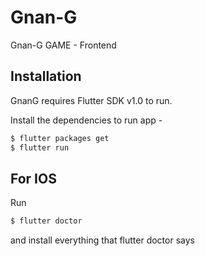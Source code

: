 # Gnan-G

Gnan-G GAME - Frontend

## Installation

GnanG requires Flutter SDK v1.0 to run.

Install the dependencies to run app - 

```bash
$ flutter packages get
$ flutter run
```

## For IOS

Run
```bash
$ flutter doctor 
```

and install everything that flutter doctor says

